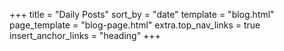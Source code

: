 +++
title = "Daily Posts"
sort_by = "date"
template = "blog.html"
page_template = "blog-page.html"
extra.top_nav_links = true
insert_anchor_links = "heading"
+++

